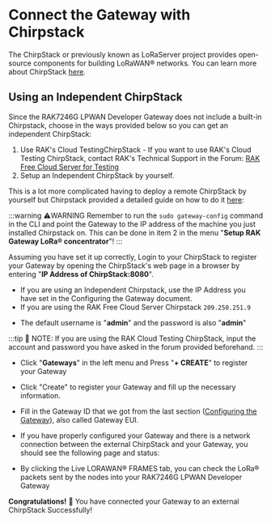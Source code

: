
# Connect the Gateway with Chirpstack

The ChirpStack or previously known as LoRaServer project provides open-source components for building LoRaWAN® networks. You can learn more about ChirpStack [here](https://www.chirpstack.io/).

## Using an Independent ChirpStack
Since the RAK7246G LPWAN Developer Gateway does not include a built-in Chirpstack, choose in the ways provided below so you can get an independent ChirpStack:
1. Use RAK's Cloud TestingChirpStack - If you want to use RAK's Cloud Testing ChirpStack, contact RAK's Technical Support in the Forum: [RAK Free Cloud Server for Testing](https://forum.rakwireless.com/t/rak-free-cloud-loraserver-for-testing/344)
2. Setup an Independent ChirpStack by yourself.

This is a lot more complicated having to deploy a remote ChirpStack by yourself but Chirpstack provided a detailed guide on how to do it [here](https://www.chirpstack.io/guides/debian-ubuntu/):

<rk-img src="/assets/images/wisgate/rak7246g/quickstart/chirpstack_ubuntu.png" width="100%" figure-number = "1" caption="Chirpstack Getting Started Guide on Ubuntu"/>

:::warning ⚠️WARNING
  Remember to run the `sudo gateway-config` command in the CLI and point the Gateway to the IP address of the machine you just installed Chirpstack on. This can be done in item 2 in the menu "**Setup RAK Gateway LoRa® concentrator**"!
:::

Assuming you have set it up correctly, Login to your ChirpStack to register your Gateway by opening the ChirpStack's web page in a browser by entering "**IP Address of ChirpStack:8080**".

* If you are using an Independent Chirpstack, use the IP Address you have set in the Configuring the Gateway document. 
* If you are using the RAK Free Cloud Server Chirpstack `209.250.251.9`

<rk-img src="/assets/images/wisgate/rak7246g/quickstart/chirpstack_login.png" width="100%" figure-number = "2" caption="ChirpStack Login Page"/>

* The default username is "**admin**" and the password is also "**admin**"

:::tip 📝 NOTE:
 If you are using the RAK Cloud Testing ChirpStack, input the account and password you have asked in the forum provided beforehand.
:::

<rk-img src="/assets/images/wisgate/rak7246g/quickstart/chirpstack_home.png" width="100%" figure-number = "3" caption="ChirpStack Home Page"/>

* Click "**Gateways**" in the left menu and Press "**+ CREATE**" to register your Gateway

<rk-img src="/assets/images/wisgate/rak7246g/quickstart/chirpstack_gateway.png" width="100%" figure-number = "4" caption="ChirpStack Registered Gateways"/>

* Click "Create" to register your Gateway and fill up the necessary information.

<rk-img src="/assets/images/wisgate/rak7246g/quickstart/chirpstack_register_gateway.png" width="100%" figure-number = "5" caption="Registering your own Gateway"/>

* Fill in the Gateway ID that we got from the last section ([Configuring the Gateway](/wisgate/rak7246g/quickstart/configuring-the-gateway.html)), also called Gateway EUI.
<rk-img src="/assets/images/wisgate/rak7246g/quickstart/gateway_id.png" width="100%" figure-number = "6" caption="Gateway ID"/>

* If you have properly configured your Gateway and there is a network connection between the external ChirpStack and your Gateway, you should see the following page and status:

<rk-img src="/assets/images/wisgate/rak7246g/quickstart/chirpstack_success.png" width="100%" figure-number = "7" caption=" Successfully Registered the Gateway"/>

* By clicking the Live LORAWAN® FRAMES tab, you can check the LoRa® packets sent by the nodes into your RAK7246G LPWAN Developer Gateway

**Congratulations!** :tada: You have connected your Gateway to an external ChirpStack Successfully!




